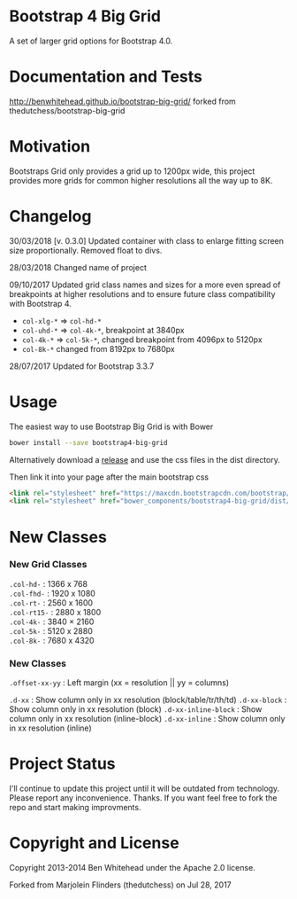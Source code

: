 Bootstrap 4 Big Grid
==================
A set of larger grid options for Bootstrap 4.0.

Documentation and Tests
=======================
http://benwhitehead.github.io/bootstrap-big-grid/
forked from thedutchess/bootstrap-big-grid

Motivation
==========
Bootstraps Grid only provides a grid up to 1200px wide, this project provides more grids for common higher resolutions all the way up to 8K.

Changelog
=========
30/03/2018 [v. 0.3.0] Updated container with class to enlarge fitting screen size proportionally. Removed float to divs.

28/03/2018 Changed name of project

09/10/2017 Updated grid class names and sizes for a more even spread of breakpoints at higher resolutions and to ensure future class compatibility with Bootstrap 4.
- ```col-xlg-*``` => ```col-hd-*```
- ```col-uhd-*``` => ```col-4k-*```, breakpoint at 3840px
- ```col-4k-*``` => ```col-5k-*```, changed breakpoint from 4096px to 5120px
- ```col-8k-*``` changed from 8192px to 7680px

28/07/2017 Updated for Bootstrap 3.3.7

Usage
=====
The easiest way to use Bootstrap Big Grid is with Bower
```bash
bower install --save bootstrap4-big-grid
```

Alternatively download a [release](https://github.com/Rombecchi/bootstrap4-big-grid/releases) and use the css files in the dist directory.

Then link it into your page after the main bootstrap css

```html
<link rel="stylesheet" href="https://maxcdn.bootstrapcdn.com/bootstrap/4.0.0/css/bootstrap.min.css" integrity="sha384-Gn5384xqQ1aoWXA+058RXPxPg6fy4IWvTNh0E263XmFcJlSAwiGgFAW/dAiS6JXm" crossorigin="anonymous">
<link rel="stylesheet" href="bower_components/bootstrap4-big-grid/dist/css/bootstrap4-big-grid.min.css"/>
```

New Classes
===========

### New Grid Classes
`.col-hd-`   : 1366 x 768  
`.col-fhd-`  : 1920 x 1080  
`.col-rt-`   : 2560 x 1600  
`.col-rt15-` : 2880 x 1800  
`.col-4k-`   : 3840 × 2160  
`.col-5k-`   : 5120 x 2880  
`.col-8k-`   : 7680 x 4320  

### New Classes
`.offset-xx-yy`  : Left margin (xx = resolution || yy = columns)
  
`.d-xx`  : Show column only in xx resolution (block/table/tr/th/td)
`.d-xx-block`  : Show column only in xx resolution (block)
`.d-xx-inline-block`  : Show column only in xx resolution (inline-block)
`.d-xx-inline`  : Show column only in xx resolution (inline)


Project Status
==============

I'll continue to update this project until it will be outdated from technology. Please report any inconvenience. Thanks.
If you want feel free to fork the repo and start making improvments.


Copyright and License
=====================
Copyright 2013-2014 Ben Whitehead under the Apache 2.0 license.

Forked from Marjolein Flinders (thedutchess) on  Jul 28, 2017
